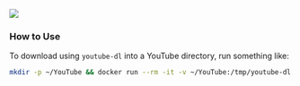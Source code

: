 [![](https://images.microbadger.com/badges/image/alexhaydock/youtube-dl.svg)](https://hub.docker.com/r/alexhaydock/youtube-dl "Badge")

### How to Use
To download using `youtube-dl` into a YouTube directory, run something like:
```sh
mkdir -p ~/YouTube && docker run --rm -it -v ~/YouTube:/tmp/youtube-dl alexhaydock/youtube-dl {URLHERE}
```
